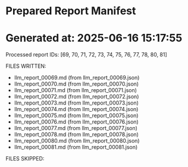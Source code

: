# Prepared Report Manifest
Generated at: 2025-06-16 15:17:55
=============================================
Processed report IDs: [69, 70, 71, 72, 73, 74, 75, 76, 77, 78, 80, 81]

FILES WRITTEN:
- llm_report_00069.md            (from llm_report_00069.json)
- llm_report_00070.md            (from llm_report_00070.json)
- llm_report_00071.md            (from llm_report_00071.json)
- llm_report_00072.md            (from llm_report_00072.json)
- llm_report_00073.md            (from llm_report_00073.json)
- llm_report_00074.md            (from llm_report_00074.json)
- llm_report_00075.md            (from llm_report_00075.json)
- llm_report_00076.md            (from llm_report_00076.json)
- llm_report_00077.md            (from llm_report_00077.json)
- llm_report_00078.md            (from llm_report_00078.json)
- llm_report_00080.md            (from llm_report_00080.json)
- llm_report_00081.md            (from llm_report_00081.json)

FILES SKIPPED:

